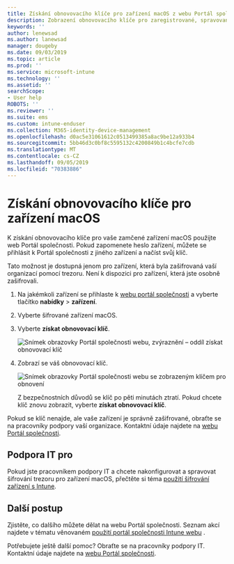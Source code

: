 ```yaml
---
title: Získání obnovovacího klíče pro zařízení macOS z webu Portál společnosti Intune
description: Zobrazení obnovovacího klíče pro zaregistrované, spravované zařízení macOS.
keywords: ''
author: lenewsad
ms.author: lanewsad
manager: dougeby
ms.date: 09/03/2019
ms.topic: article
ms.prod: ''
ms.service: microsoft-intune
ms.technology: ''
ms.assetid: ''
searchScope:
- User help
ROBOTS: ''
ms.reviewer: ''
ms.suite: ems
ms.custom: intune-enduser
ms.collection: M365-identity-device-management
ms.openlocfilehash: d0ac5e31061612c0513499385a8ac9be12a933b4
ms.sourcegitcommit: 5bb46d3c0bf8c5595132c4200849b1c4bcfe7cdb
ms.translationtype: MT
ms.contentlocale: cs-CZ
ms.lasthandoff: 09/05/2019
ms.locfileid: "70383886"
---
```

# <a name="get-a-recovery-key-for-a-macos-device"></a>Získání obnovovacího klíče pro zařízení macOS 
K získání obnovovacího klíče pro vaše zamčené zařízení macOS použijte web Portál společnosti. Pokud zapomenete heslo zařízení, můžete se přihlásit k Portál společnosti z jiného zařízení a načíst svůj klíč.  

Tato možnost je dostupná jenom pro zařízení, která byla zašifrovaná vaší organizací pomocí trezoru. Není k dispozici pro zařízení, která jste osobně zašifrovali. 

1. Na jakémkoli zařízení se přihlaste k [webu portál společnosti](https://portal.manage.microsoft.com) a vyberte tlačítko **nabídky** > **zařízení**.  
2. Vyberte šifrované zařízení macOS.  
3. Vyberte **získat obnovovací klíč**.  

    ![Snímek obrazovky Portál společnosti webu, zvýraznění – oddíl získat obnovovací klíč](./media/1907-recovery2-cpweb-intune.PNG)  
    
1. Zobrazí se váš obnovovací klíč.   

    ![Snímek obrazovky Portál společnosti webu se zobrazeným klíčem pro obnovení](./media/1907-recovery-cpweb-intune.PNG)  

    Z bezpečnostních důvodů se klíč po pěti minutách ztratí. Pokud chcete klíč znovu zobrazit, vyberte **získat obnovovací klíč**.

Pokud se klíč nenajde, ale vaše zařízení je správně zašifrované, obraťte se na pracovníky podpory vaší organizace. Kontaktní údaje najdete na [webu Portál společnosti](https://go.microsoft.com/fwlink/?linkid=2010980).  

## <a name="it-pro-support"></a>Podpora IT pro  
Pokud jste pracovníkem podpory IT a chcete nakonfigurovat a spravovat šifrování trezoru pro zařízení macOS, přečtěte si téma [použití šifrování zařízení s Intune](https://docs.microsoft.com/intune/encrypt-devices).    

## <a name="next-steps"></a>Další postup  
Zjistěte, co dalšího můžete dělat na webu Portál společnosti. Seznam akcí najdete v tématu věnovaném [použití portál společnosti Intune webu](using-the-intune-company-portal-website.md) .  

Potřebujete ještě další pomoc? Obraťte se na pracovníky podpory IT. Kontaktní údaje najdete na [webu Portál společnosti](https://go.microsoft.com/fwlink/?linkid=2010980).  
